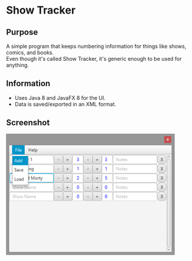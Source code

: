 # Show Tracker #

## Purpose ##
A simple program that keeps numbering information for things like shows, comics, and books.  
Even though it's called Show Tracker, it's generic enough to be used for anything.

## Information ##
* Uses Java 8 and JavaFX 8 for the UI.  
* Data is saved/exported in an XML format.

## Screenshot ##
![](/images/ShowTracker.png)
